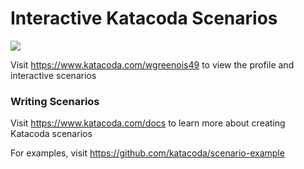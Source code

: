 # Interactive Katacoda Scenarios

[![](http://shields.katacoda.com/katacoda/wgreenois49/count.svg)](https://www.katacoda.com/wgreenois49 "Get your profile on Katacoda.com")

Visit https://www.katacoda.com/wgreenois49 to view the profile and interactive scenarios

### Writing Scenarios
Visit https://www.katacoda.com/docs to learn more about creating Katacoda scenarios

For examples, visit https://github.com/katacoda/scenario-example

